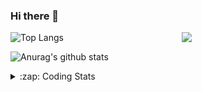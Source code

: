 ### Hi there 👋

<!--
**tao8687/tao8687** is a ✨ _special_ ✨ repository because its `README.md` (this file) appears on your GitHub profile.

Here are some ideas to get you started:

- 🔭 I’m currently working on ...
- 🌱 I’m currently learning ...
- 👯 I’m looking to collaborate on ...
- 🤔 I’m looking for help with ...
- 💬 Ask me about ...
- 📫 How to reach me: ...
- 😄 Pronouns: ...
- ⚡ Fun fact: ...
-->

<img align='right' src="https://media.giphy.com/media/M9gbBd9nbDrOTu1Mqx/giphy.gif" width="230">

![Top Langs](https://github-readme-stats.vercel.app/api/top-langs/?username=tao8687&layout=compact&title_color=23238E&text_color=A67D3D)

![Anurag's github stats](https://github-readme-stats.vercel.app/api?username=tao8687&show_icons=true&&text_color=A67D3D&title_color=23238E&show_icons=false&count_private=true&hide=stars)

<details>
  <summary>:zap: Coding Stats</summary>
  <b>
<!--START_SECTION:waka-->
![Profile Views](http://img.shields.io/badge/Profile%20Views-3-blue)

**🐱 My Github Data** 

> 🏆 31 Contributions in the Year 2021
 > 
> 📦 829.2 kB Used in Github's Storage 
 > 
> 🚫 Not Opted to Hire
 > 
> 📜 39 Public Repositories 
 > 
> 🔑 19 Private Repositories  
 > 
**I'm an Early 🐤** 

```text
🌞 Morning    86 commits     ████████░░░░░░░░░░░░░░░░░   34.26% 
🌆 Daytime    74 commits     ███████░░░░░░░░░░░░░░░░░░   29.48% 
🌃 Evening    80 commits     ████████░░░░░░░░░░░░░░░░░   31.87% 
🌙 Night      11 commits     █░░░░░░░░░░░░░░░░░░░░░░░░   4.38%

```
📅 **I'm Most Productive on Wednesday** 

```text
Monday       33 commits     ███░░░░░░░░░░░░░░░░░░░░░░   13.15% 
Tuesday      22 commits     ██░░░░░░░░░░░░░░░░░░░░░░░   8.76% 
Wednesday    67 commits     ██████░░░░░░░░░░░░░░░░░░░   26.69% 
Thursday     33 commits     ███░░░░░░░░░░░░░░░░░░░░░░   13.15% 
Friday       48 commits     ████░░░░░░░░░░░░░░░░░░░░░   19.12% 
Saturday     26 commits     ██░░░░░░░░░░░░░░░░░░░░░░░   10.36% 
Sunday       22 commits     ██░░░░░░░░░░░░░░░░░░░░░░░   8.76%

```


📊 **This Week I Spent My Time On** 

```text
⌚︎ Time Zone: Asia/Shanghai

💬 Programming Languages: 
Python                   3 hrs 56 mins       █████████████████░░░░░░░░   71.0% 
Bash                     51 mins             ████░░░░░░░░░░░░░░░░░░░░░   15.5% 
C                        23 mins             █░░░░░░░░░░░░░░░░░░░░░░░░   7.08% 
Markdown                 10 mins             ░░░░░░░░░░░░░░░░░░░░░░░░░   3.01% 
Makefile                 7 mins              ░░░░░░░░░░░░░░░░░░░░░░░░░   2.13%

🔥 Editors: 
VS Code                  5 hrs 32 mins       █████████████████████████   100.0%

🐱‍💻 Projects: 
TSGAN                    1 hr 57 mins        ████████░░░░░░░░░░░░░░░░░   35.24% 
thesis                   1 hr 46 mins        ████████░░░░░░░░░░░░░░░░░   31.89% 
apollo                   51 mins             ████░░░░░░░░░░░░░░░░░░░░░   15.5% 
darknet                  33 mins             ██░░░░░░░░░░░░░░░░░░░░░░░   10.17% 
Unknown Project          13 mins             █░░░░░░░░░░░░░░░░░░░░░░░░   3.98%

💻 Operating System: 
Linux                    5 hrs 32 mins       █████████████████████████   100.0%

```

**I Mostly Code in C++** 

```text
C++                      9 repos             █████████░░░░░░░░░░░░░░░░   39.13% 
C                        6 repos             ██████░░░░░░░░░░░░░░░░░░░   26.09% 
Python                   4 repos             ████░░░░░░░░░░░░░░░░░░░░░   17.39% 
Shell                    2 repos             ██░░░░░░░░░░░░░░░░░░░░░░░   8.7% 
Makefile                 1 repo              █░░░░░░░░░░░░░░░░░░░░░░░░   4.35%

```


**Timeline**

![Chart not found](https://raw.githubusercontent.com/tao8687/tao8687/master/charts/bar_graph.png) 


<!--END_SECTION:waka-->
</details>
